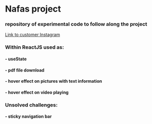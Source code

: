 # Nafas project

### repository of experimental code to follow along the project 
[Link to customer Instagram](https://www.instagram.com/nafas.muenchen/)

### Within ReactJS used as:
#### - useState
#### - pdf file download
#### - hover effect on pictures with text information
#### - hover effect on video playing

### Unsolved challenges:
#### - sticky navigation bar
